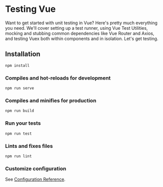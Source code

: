 # Testing Vue

Want to get started with unit testing in Vue? Here's pretty much everything you need. We'll cover setting up a test runner, using Vue Test Utilities, mocking and stubbing common dependencies like Vue Router and Axios, and testing Vuex both within components and in isolation. Let's get testing.

## Installation
```
npm install
```

### Compiles and hot-reloads for development
```
npm run serve
```

### Compiles and minifies for production
```
npm run build
```

### Run your tests
```
npm run test
```

### Lints and fixes files
```
npm run lint
```

### Customize configuration
See [Configuration Reference](https://cli.vuejs.org/config/).
